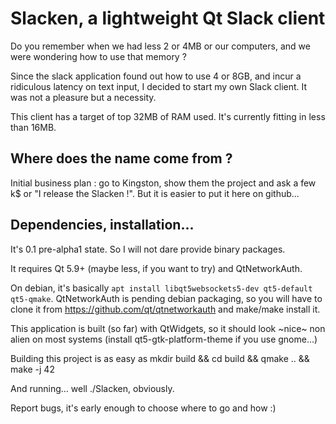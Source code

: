 Slacken, a lightweight Qt Slack client
======================================

Do you remember when we had less 2 or 4MB or our computers, and we were wondering how to use that memory ?

Since the slack application found out how to use 4 or 8GB, and incur a ridiculous latency on text input, I decided to start my own Slack client. It was not a pleasure but a necessity.

This client has a target of top 32MB of RAM used. It's currently fitting in less than 16MB.


Where does the name come from ?
-------------------------------

Initial business plan : go to Kingston, show them the project and ask a few k$ or "I release the Slacken !".
But it is easier to put it here on github...


Dependencies, installation...
-----------------------------

It's 0.1 pre-alpha1 state. So I will not dare provide binary packages. 

It requires Qt 5.9+ (maybe less, if you want to try) and QtNetworkAuth.

On debian, it's basically ```apt install libqt5websockets5-dev qt5-default qt5-qmake```.
QtNetworkAuth is pending debian packaging, so you will have to clone it from https://github.com/qt/qtnetworkauth and make/make install it.

This application is built (so far) with QtWidgets, so it should look ~nice~ non alien on most systems (install qt5-gtk-platform-theme if you use gnome...)


Building this project is as easy as mkdir build && cd build && qmake .. && make -j 42

And running... well ./Slacken, obviously.

Report bugs, it's early enough to choose where to go and how :)

